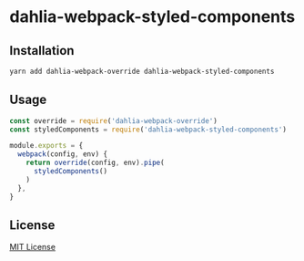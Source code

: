 # dahlia-webpack-styled-components

## Installation

```sh
yarn add dahlia-webpack-override dahlia-webpack-styled-components
```

## Usage

```js
const override = require('dahlia-webpack-override')
const styledComponents = require('dahlia-webpack-styled-components')

module.exports = {
  webpack(config, env) {
    return override(config, env).pipe(
      styledComponents()
    )
  },
}

```

## License

[MIT License](https://github.com/forsigner/dahlia-webpack-override/blob/master/LICENSE)
